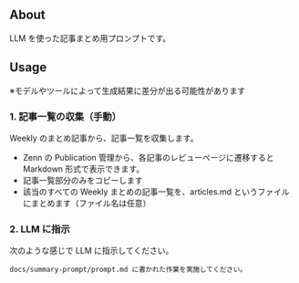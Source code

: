## About

LLM を使った記事まとめ用プロンプトです。

## Usage

※モデルやツールによって生成結果に差分が出る可能性があります

### 1. 記事一覧の収集（手動）

Weekly のまとめ記事から、記事一覧を収集します。

- Zenn の Publication 管理から、各記事のレビューページに遷移すると Markdown 形式で表示できます。
- 記事一覧部分のみをコピーします
- 該当のすべての Weekly まとめの記事一覧を、articles.md というファイルにまとめます（ファイル名は任意）

### 2. LLM に指示

次のような感じで LLM に指示してください。

```
docs/summary-prompt/prompt.md に書かれた作業を実施してください。
```
